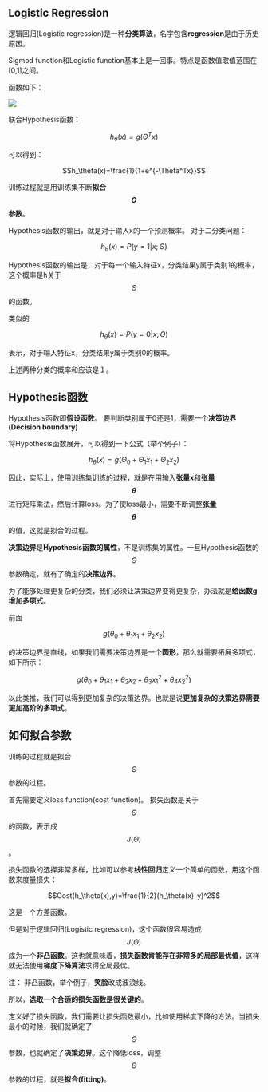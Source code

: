 ## Logistic Regression
逻辑回归(Logistic regression)是一种**分类算法**，名字包含**regression**是由于历史原因。

Sigmod function和Logistic function基本上是一回事。特点是函数值取值范围在[0,1]之间。

函数如下：

![](http://latex.codecogs.com/gif.latex?g(z)=\frac{1}{1+e^{-z}})


联合Hypothesis函数：
```math
h_{\theta}(x)=g(\Theta^Tx)
```

可以得到：
```math
h_\theta(x)=\frac{1}{1+e^{-\Theta^Tx}}
```

训练过程就是用训练集不断**拟合$$\Theta$$参数**。

Hypothesis函数的输出，就是对于输入x的一个预测概率。
对于二分类问题：
```math
h_\theta(x) = P(y=1|x;\Theta)
```
Hypothesis函数的输出是，对于每一个输入特征x，分类结果y属于类别1的概率，这个概率是h关于$$\Theta$$的函数。

类似的
```math
h_\theta(x) = P(y=0|x;\Theta)
```
表示，对于输入特征x，分类结果y属于类别0的概率。

上述两种分类的概率和应该是１。

## Hypothesis函数
Hypothesis函数即**假设函数**。
要判断类别属于0还是1，需要一个**决策边界(Decision boundary)**

将Hypothesis函数展开，可以得到一下公式（举个例子）：
```math
h_\theta(x) = g(\Theta_0+\Theta_1x_1+\Theta_2x_2)
```
因此，实际上，使用训练集训练的过程，就是在用输入**张量x**和**张量$$\theta$$** 进行矩阵乘法，然后计算loss。为了使loss最小，需要不断调整**张量$$\theta$$** 的值，这就是拟合的过程。

**决策边界**是**Hypothesis函数的属性**，不是训练集的属性。一旦Hypothesis函数的$$\Theta$$参数确定，就有了确定的**决策边界**。

为了能够处理更复杂的分类，我们必须让决策边界变得更复杂，办法就是**给函数g增加多项式**。

前面 
```math
g(\theta_0+\theta_1x_1+\theta_2x_2)
```
的决策边界是直线，如果我们需要决策边界是一个**圆形**，那么就需要拓展多项式，如下所示：
```math
g(\theta_0+\theta_1x_1+\theta_2x_2+\theta_3x_1^2+\theta_4x_2^2)
```

以此类推，我们可以得到更加复杂的决策边界。也就是说**更加复杂的决策边界需要更加高阶的多项式**。

## 如何拟合参数
训练的过程就是拟合$$\Theta$$参数的过程。

首先需要定义loss function(cost function)。
损失函数是关于$$\Theta$$的函数，表示成$$J(\Theta)$$。

损失函数的选择非常多样，比如可以参考**线性回归**定义一个简单的函数，用这个函数来度量损失：
```math
Cost(h_\theta(x),y)=\frac{1}{2}(h_\theta(x)-y)^2
```
这是一个方差函数。

但是对于逻辑回归(Logistic regression)，这个函数很容易造成$$J(\Theta)$$成为一个**非凸函数**。这也就意味着，**损失函数肯能存在非常多的局部最优值**，这样就无法使用**梯度下降算法**求得全局最优。

注：
非凸函数，举个例子，**笑脸**改成波浪线。

所以，**选取一个合适的损失函数是很关键的**。

定义好了损失函数，我们需要让损失函数最小，比如使用梯度下降的方法。当损失最小的时候，我们就确定了$$\Theta$$参数，也就确定了**决策边界**。这个降低loss，调整$$\Theta$$参数的过程，就是**拟合(fitting)**。
